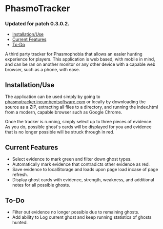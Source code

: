 # PhasmoTracker <!-- omit in toc -->
### Updated for patch 0.3.0.2. <!-- omit in toc -->

- [Installation/Use](#installationuse)
- [Current Features](#current-features)
- [To-Do](#to-do)

A third party tracker for Phasmophobia that allows an easier hunting experience for players. This application is web based, with mobile in mind, and can be ran on another monitor or any other device with a capable web browser, such as a phone, with ease.

## Installation/Use
The application can be used simply by going to [phasmotracker.incumbentsoftware.com](https://phasmotracker.incumbentsoftware.com/) or locally by downloading the source as a ZIP, extracting all files to a directory, and running the index.html from a modern, capable browser such as Google Chrome.

Once the tracker is running, simply select up to three pieces of evidence. As you do, possible ghost's cards will be displayed for you and evidence that is no longer possible will be struck through in red.

## Current Features
- Select evidence to mark green and filter down ghost types.
- Automatically mark evidence that contradicts other evidence as red.
- Save evidence to localStorage and loads upon page load incase of page refresh.
- Display ghost cards with evidence, strength, weakness, and additional notes for all possible ghosts.

## To-Do
- Filter out evidence no longer possible due to remaining ghosts.
- Add ability to Log current ghost and keep running statistics of ghosts hunted.